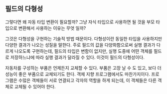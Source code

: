 ## 필드의 다형성
그렇다면 왜 자동 타입 변환이 필요할까? 
그냥 자식 타입으로 사용하면 될 것을 부모 타입으로 변환해서 사용하는 이유는 무엇
일까?

그것은 다형성을 구현하는 기술적 방법 때문이다.
다형성이란 동일한 타입을 사용하지만 다양한 결과가 나오는 성질을 말한다.
주로 필드의 값을 다양화함으로써 실행 결과가 다르게 나오도록 구현하는데,
필드의 타입은 변함이 없지만, 실행 도중에 어떤 객체를 필드로 저장하느냐에 따라
실행 결과가 달라질 수 있다. 이것이 필드의 다형성이다.

자동차를 구성하는 부품은 언제든지 교체할 수 있다. 부품은 고장 날 수 도 있고,
보다 더 성능이 좋은 부품으로 교체되기도 한다. 객체 지향 프로그램에서도 
마찬가지이다. 프로그램은 수많은 객체들이 서로 연결되고 각자의 역할을 하게 되는데,
이 객체들은 다른 객체로 교체될 수 있어야 한다.
